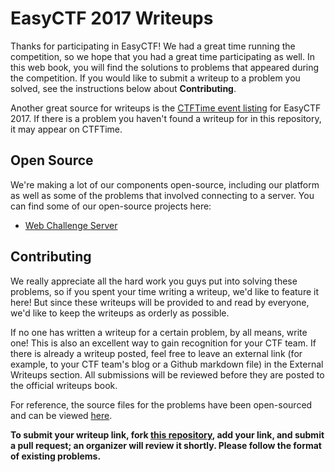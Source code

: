 # EasyCTF 2017 Writeups

Thanks for participating in EasyCTF! We had a great time running the competition, so we hope that you had a great time participating as well. In this web book, you will find the solutions to problems that appeared during the competition. If you would like to submit a writeup to a problem you solved, see the instructions below about **Contributing**.

Another great source for writeups is the [CTFTime event listing](https://ctftime.org/event/441/tasks/) for EasyCTF 2017. If there is a problem you haven't found a writeup for in this repository, it may appear on CTFTime.

## Open Source

We're making a lot of our components open-source, including our platform as well as some of the problems that involved connecting to a server. You can find some of our open-source projects here:

* [Web Challenge Server](https://github.com/EasyCTF/easyctf-2017-webchal)

## Contributing

We really appreciate all the hard work you guys put into solving these problems, so if you spent your time writing a writeup, we'd like to feature it here! But since these writeups will be provided to and read by everyone, we'd like to keep the writeups as orderly as possible.

If no one has written a writeup for a certain problem, by all means, write one! This is also an excellent way to gain recognition for your CTF team. If there is already a writeup posted, feel free to leave an external link \(for example, to your CTF team's blog or a Github markdown file\) in the External Writeups section. All submissions will be reviewed before they are posted to the official writeups book.

For reference, the source files for the problems have been open-sourced and can be viewed [here](https://github.com/EasyCTF/easyctf-2017-problems).

**To submit your writeup link, fork **[**this repository**](https://github.com/EasyCTF/easyctf-2017-writeups)**, add your link, and submit a pull request; an organizer will review it shortly. Please follow the format of existing problems.**

